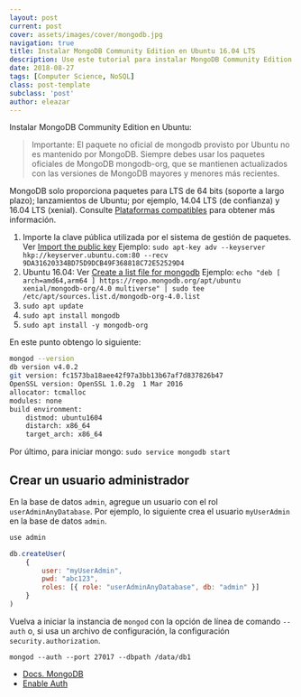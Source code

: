 ```yaml
---
layout: post
current: post
cover: assets/images/cover/mongodb.jpg
navigation: true
title: Instalar MongoDB Community Edition en Ubuntu 16.04 LTS
description: Use este tutorial para instalar MongoDB Community Edition en sistemas LTS Ubuntu Linux usando paquetes .deb.
date: 2018-08-27
tags: [Computer Science, NoSQL]
class: post-template
subclass: 'post'
author: eleazar
---
```


Instalar MongoDB Community Edition en Ubuntu:

> Importante: El paquete no oficial de mongodb provisto por Ubuntu no es mantenido por MongoDB. Siempre debes usar los paquetes oficiales de MongoDB mongodb-org, que se mantienen actualizados con las versiones de MongoDB mayores y menores más recientes.

MongoDB solo proporciona paquetes para LTS de 64 bits (soporte a largo plazo); lanzamientos de Ubuntu; por ejemplo, 14.04 LTS (de confianza) y 16.04 LTS (xenial). Consulte [Plataformas compatibles](https://docs.mongodb.com/manual/installation/#mongodb-supported-platforms) para obtener más información.

1. Importe la clave pública utilizada por el sistema de gestión de paquetes. Ver [Import the public key](https://docs.mongodb.com/manual/tutorial/install-mongodb-on-ubuntu/#import-the-public-key-used-by-the-package-management-system) Ejemplo: `sudo apt-key adv --keyserver hkp://keyserver.ubuntu.com:80 --recv 9DA31620334BD75D9DCB49F368818C72E52529D4`
2. Ubuntu 16.04: Ver [Create a list file for mongodb](https://docs.mongodb.com/manual/tutorial/install-mongodb-on-ubuntu/#create-a-list-file-for-mongodb) Ejemplo: `echo "deb [ arch=amd64,arm64 ] https://repo.mongodb.org/apt/ubuntu xenial/mongodb-org/4.0 multiverse" | sudo tee /etc/apt/sources.list.d/mongodb-org-4.0.list`
3. `sudo apt update`
4. `sudo apt install mongodb`
5. `sudo apt install -y mongodb-org`

En este punto obtengo lo siguiente:

```sh
mongod --version
db version v4.0.2
git version: fc1573ba18aee42f97a3bb13b67af7d837826b47
OpenSSL version: OpenSSL 1.0.2g  1 Mar 2016
allocator: tcmalloc
modules: none
build environment:
    distmod: ubuntu1604
    distarch: x86_64
    target_arch: x86_64
```


Por último, para iniciar mongo: `sudo service mongodb start`


## Crear un usuario administrador

En la base de datos `admin`, agregue un usuario con el rol `userAdminAnyDatabase`. Por ejemplo, lo siguiente crea el usuario `myUserAdmin` en la base de datos `admin`.

```javascript
use admin

db.createUser(
    {
        user: "myUserAdmin",
        pwd: "abc123",
        roles: [{ role: "userAdminAnyDatabase", db: "admin" }]
    }
)
```

Vuelva a iniciar la instancia de `mongod` con la opción de línea de comando `--auth` o, si usa un archivo de configuración, la configuración `security.authorization`.

```
mongod --auth --port 27017 --dbpath /data/db1
```


- [Docs. MongoDB](https://docs.mongodb.com/manual/tutorial/install-mongodb-on-ubuntu/)
- [Enable Auth](https://docs.mongodb.com/manual/tutorial/enable-authentication/)
